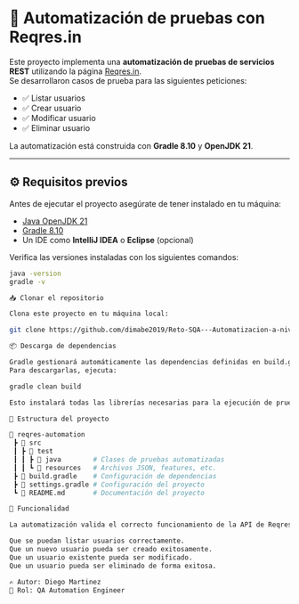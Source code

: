 # 🧪 Automatización de pruebas con Reqres.in

Este proyecto implementa una **automatización de pruebas de servicios REST** utilizando la página [Reqres.in](https://reqres.in).  
Se desarrollaron casos de prueba para las siguientes peticiones:

- ✅ Listar usuarios
- ✅ Crear usuario
- ✅ Modificar usuario
- ✅ Eliminar usuario

La automatización está construida con **Gradle 8.10** y **OpenJDK 21**.

---

## ⚙️ Requisitos previos

Antes de ejecutar el proyecto asegúrate de tener instalado en tu máquina:

- [Java OpenJDK 21](https://jdk.java.net/21/)
- [Gradle 8.10](https://gradle.org/releases/)
- Un IDE como **IntelliJ IDEA** o **Eclipse** (opcional)

Verifica las versiones instaladas con los siguientes comandos:

```bash
java -version
gradle -v

📥 Clonar el repositorio

Clona este proyecto en tu máquina local:

git clone https://github.com/dimabe2019/Reto-SQA---Automatizacion-a-nivel-de-servicios.git

📦 Descarga de dependencias

Gradle gestionará automáticamente las dependencias definidas en build.gradle.
Para descargarlas, ejecuta:

gradle clean build

Esto instalará todas las librerías necesarias para la ejecución de pruebas.

📖 Estructura del proyecto

📂 reqres-automation
 ┣ 📂 src
 ┃ ┣ 📂 test
 ┃ ┃ ┣ 📂 java        # Clases de pruebas automatizadas
 ┃ ┃ ┗ 📂 resources   # Archivos JSON, features, etc.
 ┣ 📜 build.gradle    # Configuración de dependencias
 ┣ 📜 settings.gradle # Configuración del proyecto
 ┗ 📜 README.md       # Documentación del proyecto

🚀 Funcionalidad

La automatización valida el correcto funcionamiento de la API de Reqres con pruebas que aseguran:

Que se puedan listar usuarios correctamente.
Que un nuevo usuario pueda ser creado exitosamente.
Que un usuario existente pueda ser modificado.
Que un usuario pueda ser eliminado de forma exitosa.

✍️ Autor: Diego Martinez
🔹 Rol: QA Automation Engineer